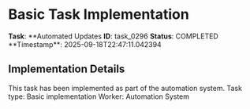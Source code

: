 # Basic Task Implementation

**Task**: **Automated Updates
**ID**: task_0296
**Status**: COMPLETED
**Timestamp\*\*: 2025-09-18T22:47:11.042394

## Implementation Details

This task has been implemented as part of the automation system.
Task type: Basic implementation
Worker: Automation System
